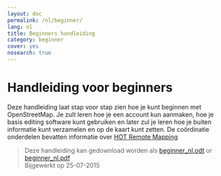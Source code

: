 ```yaml
---
layout: doc
permalink: /nl/beginner/
lang: nl
title: Beginners handleiding
category: beginner
cover: yes
nosearch: true
---
```


Handleiding voor beginners
================


Deze handleiding laat stap voor stap zien hoe je kunt beginnen met OpenStreetMap. Je zult leren
hoe je een account kun aanmaken, hoe je basis editing software kunt gebruiken en later zul je leren hoe je buiten
informatie kunt verzamelen en op de kaart kunt zetten. De coördinatie onderdelen bevatten informatie over [HOT Remote Mapping](/en/coordination/) 

> Deze handleiding kan gedownload worden als  [beginner_nl.odt](/files/beginner_nl.odt) or [beginner_nl.pdf](/files/beginner_nl.pdf)  
> Bijgewerkt op 25-07-2015  